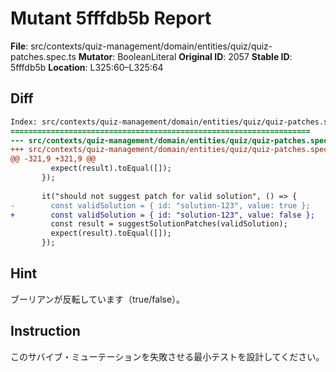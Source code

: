# Mutant 5fffdb5b Report

**File**: src/contexts/quiz-management/domain/entities/quiz/quiz-patches.spec.ts
**Mutator**: BooleanLiteral
**Original ID**: 2057
**Stable ID**: 5fffdb5b
**Location**: L325:60–L325:64

## Diff

```diff
Index: src/contexts/quiz-management/domain/entities/quiz/quiz-patches.spec.ts
===================================================================
--- src/contexts/quiz-management/domain/entities/quiz/quiz-patches.spec.ts	original
+++ src/contexts/quiz-management/domain/entities/quiz/quiz-patches.spec.ts	mutated #2057
@@ -321,9 +321,9 @@
         expect(result).toEqual([]);
       });
 
       it("should not suggest patch for valid solution", () => {
-        const validSolution = { id: "solution-123", value: true };
+        const validSolution = { id: "solution-123", value: false };
         const result = suggestSolutionPatches(validSolution);
         expect(result).toEqual([]);
       });
```

## Hint

ブーリアンが反転しています（true/false）。

## Instruction

このサバイブ・ミューテーションを失敗させる最小テストを設計してください。
